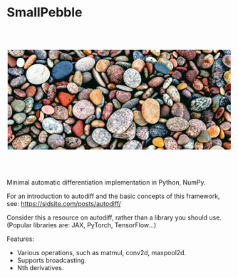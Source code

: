 # SmallPebble

<br><br>
<p align="center">
<img src="pebbles.jpg" />
</p>
<br><br>

Minimal automatic differentiation implementation in Python, NumPy.


For an introduction to autodiff and the basic concepts of this framework, see:
https://sidsite.com/posts/autodiff/


Consider this a resource on autodiff, rather than a library you should use.
(Popular libraries are: JAX, PyTorch, TensorFlow...)


Features:
- Various operations, such as matmul, conv2d, maxpool2d.
- Supports broadcasting.
- Nth derivatives.
